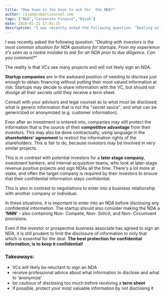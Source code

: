 ```yaml
---
title: "How Soon is Too Soon to ask for  the NDA?"
author: rajah@cobaltcounsel.com
tags: ["NDA","Corporate Finance","Rajah"]
date: 2016-01-21 17:01:15
description: "I was recently asked the following question: “Dealing with investors is the most common situation for NDA questions for startups. From my experience it's seen as a rookie mistake to ask for an NDA pri..."
---
```


I was recently asked the following question: “*Dealing with investors is the most common situation for NDA questions for startups. From my experience it's seen as a rookie mistake to ask for an NDA prior to due diligence.  Can you comment?*"

 

The reality is that VCs see many projects and will not likely sign an NDA.

**Startup companies** are in the awkward position of needing to disclose just enough to obtain financing without putting their most valued information at risk. Startups may decide to share information with the VC, but should not divulge all their secrets until they receive a term sheet.

Consult with your advisors and legal counsel as to what must be disclosed; what is generic information that is not the "secret sauce"; and what can be genericized or anonymized (e.g. customer information).

Even after an investment is entered into, companies may still protect the information that is the source of their **competitive advantage** from their investors. This may also be done contractually, using language in the **shareholders' agreement** to restrict the information rights of the shareholders. This is fair to do, because  investors may be involved in very similar projects.

This is *in contrast* with potential investors for a **later stage company**, investment bankers, and internal acquisition teams, who look at later-stage revenue positive projects and sign NDAs all the time. There's a lot more at stake, and often the target company is required by their investors to ensure that their confidential information stays confidential.

This is also in contrast to negotiations to enter into a business relationship with another company or individual.

In these situations, it is important to enter into an NDA before disclosing any confidential information. The startup should also consider making the NDA a **‘NNN’** - also containing Non- Compete, Non- Solicit, and Non- Circumvent provisions.

Even if the investor or prospective business associate has agreed to sign an NDA, it is still prudent to limit the disclosure of information to only that which is essential for the deal. **The best protection for confidential information, is to keep it confidential!**

 

### Takeaways:

- VCs will likely be reluctant to sign an NDA
- receive professional advice about what information to disclose and what to ‘anonymize’
- be cautious of disclosing too much before receiving a **term sheet**
- if possible, protect your most valuable information by not disclosing it
